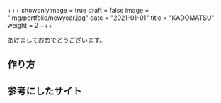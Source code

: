 +++
showonlyimage = true
draft = false
image = "img/portfolio/newyear.jpg"
date = "2021-01-01"
title = "KADOMATSU"
weight = 2
+++

あけましておめでとうございます。
<!--more-->

## 作り方

## 参考にしたサイト